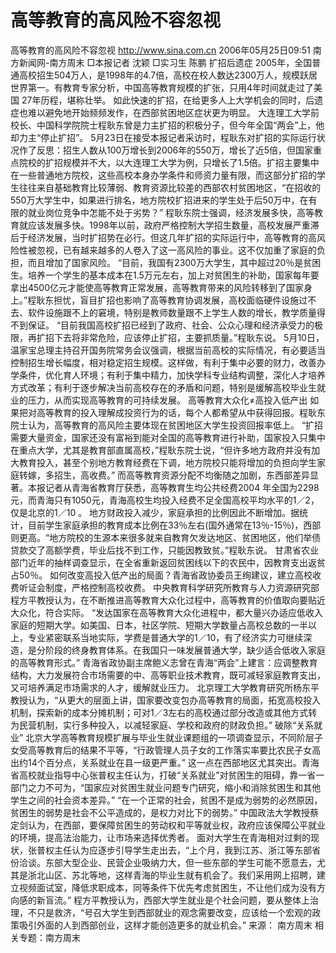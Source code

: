 # 高等教育的高风险不容忽视

高等教育的高风险不容忽视
http://www.sina.com.cn 2006年05月25日09:51 南方新闻网-南方周末
□本报记者 沈颖 □实习生 陈鹏
扩招后遗症
2005年，全国普通高校招生504万人，是1998年的4.7倍，高校在校人数达2300万人，规模跃居世界第一。有教育专家分析，中国高等教育规模的扩张，只用4年时间就走过了美国
27年历程，堪称壮举。
如此快速的扩招，在给更多人上大学机会的同时，后遗症也难以避免地开始频频发作，在西部贫困地区症状更为明显。
大连理工大学前校长、中国科学院院士程耿东曾是力主扩招的积极分子，但今年全国“两会”上，他却力主“停止扩招”。
5月23日在接受本报记者采访时，程耿东对扩招的实际运行状况作了反思：招生人数从100万增长到2006年的550万，增长了近5倍，但国家重点院校的扩招规模并不大，以大连理工大学为例，只增长了1.5倍。扩招主要集中在一些普通地方院校，这些高校本身办学条件和师资力量有限，而这部分扩招的学生往往来自基础教育比较薄弱、教育资源比较差的西部农村贫困地区，“在招收的550万大学生中，如果进行排名，地方院校扩招进来的学生处于后50万中，在有限的就业岗位竞争中怎能不处于劣势？”
程耿东院士强调，经济发展多快，高等教育就应该发展多快。1998年以前，政府严格控制大学招生数量，高校发展严重滞后于经济发展，当时扩招势在必行。但这几年扩招的实际运行中，高等教育的高风险性被忽视，已有越来越多的人卷入了这一高风险的事业。这不仅加重了家庭的负担，而且增加了国家风险。
“目前，我国有2300万大学生，其中超过20％是贫困生。培养一个学生的基本成本在1.5万元左右，加上对贫困生的补助，国家每年要拿出4500亿元才能使高等教育正常发展，高等教育带来的风险转移到了国家身上。”程耿东担忧，盲目扩招也影响了高等教育协调发展，高校面临硬件设施过不去、软件设施跟不上的窘境，特别是教师数量跟不上学生人数的增长，教学质量得不到保证。
“目前我国高校扩招已经到了政府、社会、公众心理和经济承受力的极限，再扩招下去将非常危险，应该停止扩招，主要抓质量。”程耿东说。
5月10日，温家宝总理主持召开国务院常务会议强调，根据当前高校的实际情况，有必要适当控制招生增长幅度，相对稳定招生规模。这样做，有利于集中必要的财力，改善办学条件，优化育人环境；有利于集中精力，加快学科专业结构调整，深化人才培养方式改革；有利于逐步解决当前高校存在的矛盾和问题，特别是缓解高校毕业生就业的压力，从而实现高等教育的可持续发展。
高等教育大众化≠高投入低产出
如果把对高等教育的投入理解成投资行为的话，每个人都希望从中获得回报。程耿东院士认为，高等教育的高风险主要体现在贫困地区大学生投资回报率低上。
“扩招需要大量资金，国家还没有富裕到能对全国的高等教育进行补助，国家投入只集中在重点大学，尤其是教育部直属高校，”程耿东院士说，“但许多地方政府并没有加大教育投入，甚至个别地方教育经费在下调，地方院校只能将增加的负担向学生家庭转嫁，多招生，高收费。”
而高等教育资源分配不均衡随之加剧，东西部差异显著。本报记者从青海省教育厅获悉，高等教育生均公共经费2004 年全国为2298元，而青海只有1050元，青海高校生均投入经费不足全国高校平均水平的1／2，仅是北京的1／10 。
地方财政投入减少，家庭承担的比例因此不断增加。据统计，目前学生家庭承担的教育成本比例在33％左右(国外通常在13％-15％)，西部则更高。“地方院校的生源本来很多就来自教育欠发达地区、贫困地区，他们举债贷款交了高额学费，毕业后找不到工作，只能因教致贫。”程耿东说。
甘肃省农业部门近年的抽样调查显示，在全省重新返回贫困线以下的农民中，因教育支出返贫占50％。
如何改变高投入低产出的局面？青海省政协委员王绚建议，建立高校收费听证会制度，严格控制高校收费。
中央教育科学研究所教育与人力资源研究部程方平教授认为，在不断推进高等教育大众化过程中，高等教育的价值取向要贴近大众化，符合实际。
“发达国家在高等教育大众化进程中，都大量兴办适应低收入家庭的短期大学。如美国、日本，社区学院、短期大学数量占高校总数的一半以上，专业紧密联系当地实际，学费是普通大学的1／10，有了经济实力可继续深造，是分阶段的终身教育体系。在我国只一味发展普通大学，缺少适合低收入家庭的高等教育形式。”
青海省政协副主席鲍义志曾在青海“两会”上建言：应调整教育结构，大力发展符合市场需要的中、高等职业技术教育，既可减轻家庭教育支出，又可培养满足市场需求的人才，缓解就业压力。
北京理工大学教育研究所杨东平教授认为，“从更大的层面上讲，国家要改变包办高等教育的局面，拓宽高校投入机制，探索新的成本分摊机制；可对1／3左右的高校通过部分改造或其他方式转为民营机制，实行多种投入，以减轻家庭、学校和政府的财政负担。”
破除“关系就业”
北京大学高等教育规模扩展与毕业生就业课题组的一项调查显示，不同阶层子女受高等教育后的结果不平等，“行政管理人员子女的工作落实率要比农民子女高出约14个百分点，关系就业在县一级更严重。”
这一点在西部地区尤其突出。青海省高校就业指导中心张普权主任认为，打破“关系就业”对贫困生的阻碍，靠一省一部门之力不可为，“国家应对贫困生就业问题专门研究，缩小和消除贫困生和其他学生之间的社会资本差异。”
“在一个正常的社会，贫困不是成为弱势的必然原因，贫困生的弱势是社会不公平造成的，是权力对比下的弱势。” 中国政法大学教授蔡定剑认为，在西部，要保障贫困生的劳动权和平等就业权，政府应该保障公平就业的环境，提高法治能力，让市场来选择优秀者。
面对大学生在青海相对过剩的现状，张普权主任认为应逐步引导学生走出去，“上个月，我到江苏、浙江等东部省份洽谈。东部大型企业、民营企业吸纳力大，但一些东部的学生可能不愿意去，尤其是浙北山区、苏北等地，这样青海的毕业生就有机会了。我们采用网上招聘，建立视频面试室，降低求职成本，同等条件下优先考虑贫困生，不让他们成为没有方向感的新盲流。”
程方平教授认为，西部大学生就业是个社会问题，要从整体上治理，不只是救济，“号召大学生到西部就业的观念需要改变，应该给一个宏观的政策吸引外面的人到西部创业，这样才能创造更多的就业机会。” 来源：
南方周末
相关专题：南方周末 

